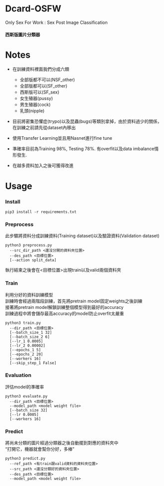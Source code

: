 # Dcard-OSFW
Only Sex For Work : Sex Post Image Classification
####  西斯版圖片分類器

# Notes
* 在訓練資料裡面我們分成六類
  *  全部版都不可以(NSF_other)
  *  全部版都可以(SF_other)
  *  西斯版可以(SF_sex)
  *  女生殖器(pussy)
  *  男生殖器(cock)
  *  乳頭(nipple)
  
* 目前將密集恐懼症(trypo)以及昆蟲(bugs)等類別拿掉，由於資料過少的關係，在訓練之前請先從dataset內移出
* 使用Transfer Learning並且用Nasnet進行fine tune
* 準確率目前為Training 98%, Testing 78%. 有overfit以及data imbalance情形發生.
* 在越多資料加入之後可獲得改進

# Usage
### Install
```
pip3 install -r requirements.txt
```

###  Preprocess
此步驟將資料分成訓練資料(Training dataset)以及驗證資料(Validation dataset)
```
python3 preprocess.py 
  --src_dir_path <還沒分開的資料夾位置> 
  --des_path <目標位置>
  [--action split_data] 
```
執行結束之後會在<目標位置>出現train以及valid兩個資料夾
###  Train
利用分好的資料訓練模型 \
訓練時會經過兩階段訓練，首先將pretrain model固定weights之後訓練 \
接著將pretrain model解鎖訓練整個模型得到最好的accuracy \
訓練過程中將會儲存最高accuracy的model防止overfit太嚴重
```
python3 train.py 
  --dir_path <目標位置> 
  [--batch_size_1 32]
  [--batch_size_2 6]
  [--lr_1 0.0005]
  [--lr_2 0.00002]
  [--epochs_1 5]
  [--epochs_2 20]
  [--workers 16]
  [--skip_step_1 False]
```
###  Evaluation
評估model的準確率
```
python3 evaluate.py
  --dir_path <目標位置> 
  --model_path <model weight file>
  [--batch_size 32]
  [--lr 0.0005]
  [--workers 16]
```
###  Predict
將尚未分類的圖片經過分類器之後自動擺到對應的資料夾中 \
“打開它，機器就會幫你分好，多棒”
```
python3 predict.py
  --ref_path <有train跟valid資料的資料夾位置>
  --src_path <還沒分類好的資料夾位置>
  --des_path <目標位置> 
  --model_path <model weight file>
```
